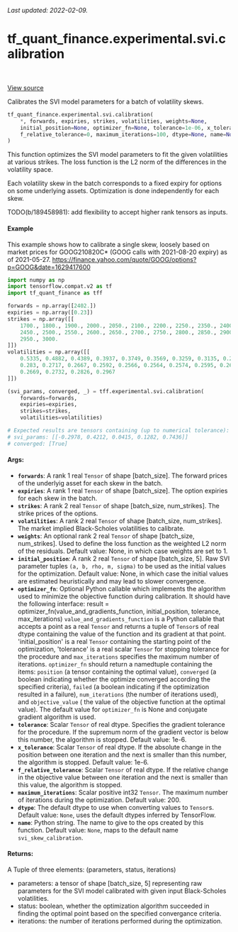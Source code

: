 <!--
This file is generated by a tool. Do not edit directly.
For open-source contributions the docs will be updated automatically.
-->

*Last updated: 2022-02-09.*

<div itemscope itemtype="http://developers.google.com/ReferenceObject">
<meta itemprop="name" content="tf_quant_finance.experimental.svi.calibration" />
<meta itemprop="path" content="Stable" />
</div>

# tf_quant_finance.experimental.svi.calibration

<!-- Insert buttons and diff -->

<table class="tfo-notebook-buttons tfo-api" align="left">
</table>

<a target="_blank" href="https://github.com/google/tf-quant-finance/blob/master/tf_quant_finance/experimental/svi/calibration.py">View source</a>



Calibrates the SVI model parameters for a batch of volatility skews.

```python
tf_quant_finance.experimental.svi.calibration(
    *, forwards, expiries, strikes, volatilities, weights=None,
    initial_position=None, optimizer_fn=None, tolerance=1e-06, x_tolerance=0,
    f_relative_tolerance=0, maximum_iterations=100, dtype=None, name=None
)
```



<!-- Placeholder for "Used in" -->

This function optimizes the SVI model parameters to fit the given volatilities
at various strikes. The loss function is the L2 norm of the differences in the
volatility space.

Each volatility skew in the batch corresponds to a fixed expiry for options
on some underlying assets. Optimization is done independently for each skew.

TODO(b/189458981): add flexibility to accept higher rank tensors as inputs.

#### Example
This example shows how to calibrate a single skew, loosely based on market
prices for GOOG210820C* (GOOG calls with 2021-08-20 expiry) as of 2021-05-27.
https://finance.yahoo.com/quote/GOOG/options?p=GOOG&date=1629417600

```python
import numpy as np
import tensorflow.compat.v2 as tf
import tf_quant_finance as tff

forwards = np.array([2402.])
expiries = np.array([0.23])
strikes = np.array([[
    1700., 1800., 1900., 2000., 2050., 2100., 2200., 2250., 2350., 2400.,
    2450., 2500., 2550., 2600., 2650., 2700., 2750., 2800., 2850., 2900.,
    2950., 3000.
]])
volatilities = np.array([[
    0.5335, 0.4882, 0.4389, 0.3937, 0.3749, 0.3569, 0.3259, 0.3135, 0.29,
    0.283, 0.2717, 0.2667, 0.2592, 0.2566, 0.2564, 0.2574, 0.2595, 0.2621,
    0.2669, 0.2732, 0.2826, 0.2967
]])

(svi_params, converged, _) = tff.experimental.svi.calibration(
    forwards=forwards,
    expiries=expiries,
    strikes=strikes,
    volatilities=volatilities)

# Expected results are tensors containing (up to numerical tolerance):
# svi_params: [[-0.2978, 0.4212, 0.0415, 0.1282, 0.7436]]
# converged: [True]
```

#### Args:


* <b>`forwards`</b>: A rank 1 real `Tensor` of shape [batch_size]. The forward prices
  of the underlyig asset for each skew in the batch.
* <b>`expiries`</b>: A rank 1 real `Tensor` of shape [batch_size]. The option expiries
  for each skew in the batch.
* <b>`strikes`</b>: A rank 2 real `Tensor` of shape [batch_size, num_strikes]. The
  strike prices of the options.
* <b>`volatilities`</b>: A rank 2 real `Tensor` of shape [batch_size, num_strikes]. The
  market implied Black-Scholes volatilities to calibrate.
* <b>`weights`</b>: An optional rank 2 real `Tensor` of shape [batch_size,
  num_strikes]. Used to define the loss function as the weighted L2 norm of
  the residuals.
  Default value: None, in which case weights are set to 1.
* <b>`initial_position`</b>: A rank 2 real `Tensor` of shape [batch_size, 5]. Raw SVI
  parameter tuples `(a, b, rho, m, sigma)` to be used as the initial values
  for the optimization.
  Default value: None, in which case the initial values are estimated
    heuristically and may lead to slower convergence.
* <b>`optimizer_fn`</b>: Optional Python callable which implements the algorithm used
  to minimize the objective function during calibration. It should have
  the following interface: result =
    optimizer_fn(value_and_gradients_function, initial_position, tolerance,
    max_iterations) `value_and_gradients_function` is a Python callable that
    accepts a point as a real `Tensor` and returns a tuple of `Tensor`s of
    real dtype containing the value of the function and its gradient at that
    point. 'initial_position' is a real `Tensor` containing the starting
    point of the optimization, 'tolerance' is a real scalar `Tensor` for
    stopping tolerance for the procedure and `max_iterations` specifies the
    maximum number of iterations.
  `optimizer_fn` should return a namedtuple containing the items: `position`
    (a tensor containing the optimal value), `converged` (a boolean
    indicating whether the optimize converged according the specified
    criteria), `failed` (a boolean indicating if the optimization resulted
    in a failure), `num_iterations` (the number of iterations used), and
    `objective_value` ( the value of the objective function at the optimal
    value). The default value for `optimizer_fn` is None and conjugate
    gradient algorithm is used.
* <b>`tolerance`</b>: Scalar `Tensor` of real dtype. Specifies the gradient tolerance
  for the procedure. If the supremum norm of the gradient vector is below
  this number, the algorithm is stopped.
  Default value: 1e-6.
* <b>`x_tolerance`</b>: Scalar `Tensor` of real dtype. If the absolute change in the
  position between one iteration and the next is smaller than this number,
  the algorithm is stopped.
  Default value: 1e-6.
* <b>`f_relative_tolerance`</b>: Scalar `Tensor` of real dtype. If the relative change
  in the objective value between one iteration and the next is smaller than
  this value, the algorithm is stopped.
* <b>`maximum_iterations`</b>: Scalar positive int32 `Tensor`. The maximum number of
  iterations during the optimization.
  Default value: 200.
* <b>`dtype`</b>: The default dtype to use when converting values to `Tensor`s.
  Default value: `None`, uses the default dtypes inferred by TensorFlow.
* <b>`name`</b>: Python string. The name to give to the ops created by this function.
  Default value: `None`, maps to the default name `svi_skew_calibration`.


#### Returns:

A Tuple of three elements: (parameters, status, iterations)
- parameters: a tensor of shape [batch_size, 5] representing raw parameters
  for the SVI model calibrated with given input Black-Scholes volatilities.
- status: boolean, whether the optimization algorithm succeeded in finding
  the optimal point based on the specified convergance criteria.
- iterations: the number of iterations performed during the optimization.
